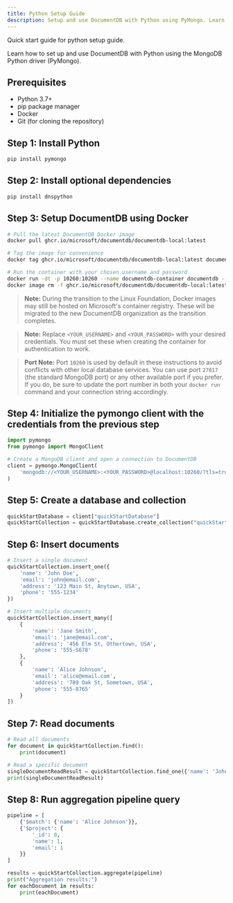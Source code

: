 ```yaml
---
title: Python Setup Guide
description: Setup and use DocumentDB with Python using PyMongo. Learn to connect, create databases, insert documents, and run aggregation queries.
---
```


Quick start guide for python setup guide.

Learn how to set up and use DocumentDB with Python using the MongoDB Python driver (PyMongo).

## Prerequisites

- Python 3.7+
- pip package manager
- Docker
- Git (for cloning the repository)

## Step 1: Install Python

```bash
pip install pymongo
```

## Step 2: Install optional dependencies

```bash
pip install dnspython
```

## Step 3: Setup DocumentDB using Docker

```bash
# Pull the latest DocumentDB Docker image
docker pull ghcr.io/microsoft/documentdb/documentdb-local:latest

# Tag the image for convenience
docker tag ghcr.io/microsoft/documentdb/documentdb-local:latest documentdb

# Run the container with your chosen username and password
docker run -dt -p 10260:10260 --name documentdb-container documentdb --username <YOUR_USERNAME> --password <YOUR_PASSWORD>
docker image rm -f ghcr.io/microsoft/documentdb/documentdb-local:latest || echo "No existing documentdb image to remove"
```

> **Note:** During the transition to the Linux Foundation, Docker images may still be hosted on Microsoft's container registry. These will be migrated to the new DocumentDB organization as the transition completes.

> **Note:** Replace `<YOUR_USERNAME>` and `<YOUR_PASSWORD>` with your desired credentials. You must set these when creating the container for authentication to work.

> **Port Note:** Port `10260` is used by default in these instructions to avoid conflicts with other local database services. You can use port `27017` (the standard MongoDB port) or any other available port if you prefer. If you do, be sure to update the port number in both your `docker run` command and your connection string accordingly.

## Step 4: Initialize the pymongo client with the credentials from the previous step

```python
import pymongo
from pymongo import MongoClient

# Create a MongoDB client and open a connection to DocumentDB
client = pymongo.MongoClient(
    'mongodb://<YOUR_USERNAME>:<YOUR_PASSWORD>@localhost:10260/?tls=true&tlsAllowInvalidCertificates=true'
)
```

## Step 5: Create a database and collection

```python
quickStartDatabase = client["quickStartDatabase"]
quickStartCollection = quickStartDatabase.create_collection("quickStartCollection")
```

## Step 6: Insert documents

```python
# Insert a single document
quickStartCollection.insert_one({
    'name': 'John Doe',
    'email': 'john@email.com',
    'address': '123 Main St, Anytown, USA',
    'phone': '555-1234'
})

# Insert multiple documents
quickStartCollection.insert_many([
    {
        'name': 'Jane Smith',
        'email': 'jane@email.com',
        'address': '456 Elm St, Othertown, USA',
        'phone': '555-5678'
    },
    {
        'name': 'Alice Johnson',
        'email': 'alice@email.com',
        'address': '789 Oak St, Sometown, USA',
        'phone': '555-8765'
    }
])
```

## Step 7: Read documents

```python
# Read all documents
for document in quickStartCollection.find():
    print(document)

# Read a specific document
singleDocumentReadResult = quickStartCollection.find_one({'name': 'John Doe'})
print(singleDocumentReadResult)
```

## Step 8: Run aggregation pipeline query

```python
pipeline = [
    {'$match': {'name': 'Alice Johnson'}},
    {'$project': {
        '_id': 0,
        'name': 1,
        'email': 1
    }}
]

results = quickStartCollection.aggregate(pipeline)
print("Aggregation results:")
for eachDocument in results:
    print(eachDocument)
```
